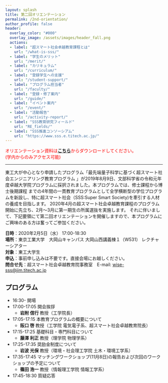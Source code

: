 ```yaml
---
layout: splash
title: 第二回オリエンテーション
permalink: /2nd-orientation/
author_profile: false
header:
  overlay_color: "#000"
  overlay_image: /assets/images/header_fall.png
  actions:
  - label: "超スマート社会卓越教育課程とは"
    url: "/what-is-sss/"
  - label: "学生のメリット"
    url: "/merit/"
  - label: "カリキュラム"
    url: "/curriculum/"
  - label: "登録学生への支援​"
    url: "/student-support/"
  - label: "プログラム担当者​"
    url: "/faculty/"
  - label: "登録・修了案内"
    url: "/guide/"
  - label: "イベント案内"
    url: "/event/"
  - label: "活動報告"
    url: "/activity-report/"
  - label: "SSS教育研究フィールド"
    url: "RE_fields/"
  - label: "SSS推進コンソーシアム"
    url: "https://www.sss.e.titech.ac.jp/"
---
```


<span style="color:Red">オリエンテーション資料は[**こちら**](https://www.sss.e.titech.ac.jp/event-wise-orientation-20200205/materials/)からダウンロードしてください。<br>(学内からのみアクセス可能)</span><br>

<hr>

東工大が中心となり申請したプログラム「最先端量子科学に基づく超スマート社会エンジニアリング教育プログラム 」が2019年8月9日、文部科学省の令和元年度卓越大学院プログラムに採択されました。本プログラムでは、修士課程から博士後期課程 までの4年間の一貫教育プログラムとして全学横断型の学位プログラムを新設し、特に超スマート社会（SSS:Super Smart Society)を牽引する人材の養成を目指します。
2020年4月の超スマート社会卓越教育課程のプログラム開始に先立ち、2月～3月に第一期生の所属選抜を実施します。 それに伴いまして、下記要領にて第二回オリエンテーションを開催しますので、本プログラムにご興味のある方は奮ってご参加ください。

**日時**：2020年2月5日（水） 17:00-18:30<br>
**場所**：東京工業大学　大岡山キャンパス 大岡山西講義棟１（W531） レクチャーシアター<br>
**対象**：東工大学生<br>
**申込**：事前申し込みは不要です。直接会場にお越しください。<br>
**問合せ先**：超スマート社会卓越教育院事務室　E-mail: wise-sss@jim.titech.ac.jp<br>


## プログラム

* 16:30- 	開場
* 17:00-17:05 	開会挨拶
  * **岩附 信行** 教授（工学院長）
* 17:05-17:15 	本教育プログラムの概要について
  * **阪口 啓** 教授（工学院 電気電子系、超スマート社会卓越教育院長）
* 17:15-17:25 	基礎科目・専門科目について
  * **藤澤 利正** 教授（理学院 物理学系）
* 17:25-17:35 	奨励金制度について
  * **岩波 光保** 教授（環境・社会理工学院 土木・環境工学系）
* 17:35-17:45 	マッチングワークショップ(11月8日)の報告および次回のワークショップの予定について
  * **篠田 浩一** 教授（情報理工学院 情報工学系）
* 17:45-18:30 	質疑応答
